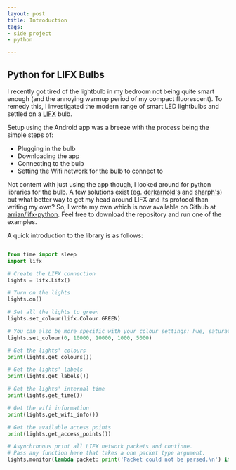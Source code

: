 ```yaml
---
layout: post
title: Introduction 
tags:
- side project
- python

---
```


## Python for LIFX Bulbs 

I recently got tired of the lightbulb in my bedroom not being quite smart enough (and the annoying warmup period of my compact fluorescent). To remedy this, I investigated the modern range of smart LED lightbulbs and settled on a [LIFX](http://lifx.co/) bulb.

Setup using the Android app was a breeze with the process being the simple steps of: 
-   Plugging in the bulb
-   Downloading the app
-   Connecting to the bulb
-   Setting the Wifi network for the bulb to connect to

Not content with just using the app though, I looked around for python libraries for the bulb. A few solutions exist (eg. [derkarnold's](https://github.com/derkarnold/pylifx) and [sharph's](https://github.com/sharph/lifx-python)) but what better way to get my head around LIFX and its protocol than writing my own? So, I wrote my own which is now available on Github at [arrian/lifx-python](https://github.com/arrian/lifx-python). Feel free to download the repository and run one of the examples.

A quick introduction to the library is as follows:
```python

from time import sleep
import lifx

# Create the LIFX connection
lights = lifx.Lifx()

# Turn on the lights
lights.on()

# Set all the lights to green
lights.set_colour(lifx.Colour.GREEN)

# You can also be more specific with your colour settings: hue, saturation, brightness, kelvin, transition_duration
lights.set_colour(0, 10000, 10000, 1000, 5000)

# Get the lights' colours
print(lights.get_colours())

# Get the lights' labels
print(lights.get_labels())

# Get the lights' internal time
print(lights.get_time())

# Get the wifi information
print(lights.get_wifi_info())

# Get the available access points
print(lights.get_access_points())

# Asynchronous print all LIFX network packets and continue.
# Pass any function here that takes a one packet type argument.
lights.monitor(lambda packet: print('Packet could not be parsed.\n') if packet is None else print(str(packet) + '\n'))

```
